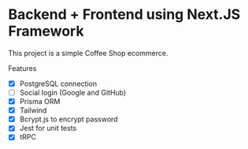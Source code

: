 # Backend + Frontend using Next.JS Framework

This project is a simple Coffee Shop ecommerce.

Features

- [x] PostgreSQL connection
- [ ] Social login (Google and GitHub)
- [x] Prisma ORM
- [x] Tailwind
- [x] Bcrypt.js to encrypt password
- [x] Jest for unit tests
- [x] tRPC
